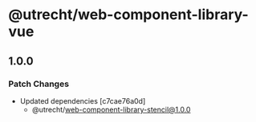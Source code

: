 # @utrecht/web-component-library-vue

## 1.0.0

### Patch Changes

- Updated dependencies [c7cae76a0d]
  - @utrecht/web-component-library-stencil@1.0.0

